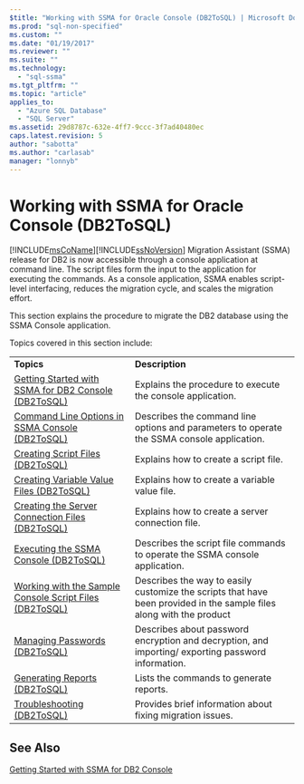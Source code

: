```yaml
---
$title: "Working with SSMA for Oracle Console (DB2ToSQL) | Microsoft Docs"
ms.prod: "sql-non-specified"
ms.custom: ""
ms.date: "01/19/2017"
ms.reviewer: ""
ms.suite: ""
ms.technology: 
  - "sql-ssma"
ms.tgt_pltfrm: ""
ms.topic: "article"
applies_to: 
  - "Azure SQL Database"
  - "SQL Server"
ms.assetid: 29d8787c-632e-4ff7-9ccc-3f7ad40480ec
caps.latest.revision: 5
author: "sabotta"
ms.author: "carlasab"
manager: "lonnyb"
---
```

# Working with SSMA for Oracle Console (DB2ToSQL)
[!INCLUDE[msCoName](../../includes/msconame_md.md)][!INCLUDE[ssNoVersion](../../includes/ssnoversion_md.md)] Migration Assistant (SSMA) release for DB2 is now accessible through a console application at command line. The script files form the input to the application for executing the commands. As a console application, SSMA enables script-level interfacing, reduces the migration cycle, and scales the migration effort.  
  
This section explains the procedure to migrate the DB2 database using the SSMA Console application.  
  
Topics covered in this section include:  
  
|||  
|-|-|  
|**Topics**|**Description**|  
|[Getting Started with SSMA  for DB2 Console &#40;DB2ToSQL&#41;](../../ssma/db2/getting-started-with-ssma-for-db2-console-db2tosql.md)|Explains the procedure to execute the console application.|  
|[Command Line Options in SSMA Console &#40;DB2ToSQL&#41;](../../ssma/db2/command-line-options-in-ssma-console-db2tosql.md)|Describes the command line options and parameters to operate the SSMA console application.|  
|[Creating Script Files &#40;DB2ToSQL&#41;](../../ssma/db2/creating-script-files-db2tosql.md)|Explains how to create a script file.|  
|[Creating Variable Value Files &#40;DB2ToSQL&#41;](../../ssma/db2/creating-variable-value-files-db2tosql.md)|Explains how to create a variable value file.|  
|[Creating the Server Connection Files &#40;DB2ToSQL&#41;](../../ssma/db2/creating-the-server-connection-files-db2tosql.md)|Explains how to create a server connection file.|  
|[Executing the SSMA Console &#40;DB2ToSQL&#41;](../../ssma/db2/executing-the-ssma-console-db2tosql.md)|Describes the script file commands to operate the SSMA console application.|  
|[Working with the Sample Console Script Files &#40;DB2ToSQL&#41;](../../ssma/db2/working-with-the-sample-console-script-files-db2tosql.md)|Describes the way to easily customize the scripts that have been provided in the sample files along with the product|  
|[Managing Passwords &#40;DB2ToSQL&#41;](../../ssma/db2/managing-passwords-db2tosql.md)|Describes about password encryption and decryption, and importing/ exporting password information.|  
|[Generating Reports &#40;DB2ToSQL&#41;](../../ssma/db2/generating-reports-db2tosql.md)|Lists the commands to generate reports.|  
|[Troubleshooting &#40;DB2ToSQL&#41;](../../ssma/db2/troubleshooting-db2tosql.md)|Provides brief information about fixing migration issues.|  
  
## See Also  
[Getting Started with SSMA for DB2 Console](http://msdn.microsoft.com/en-us/f245c017-023e-4880-8721-8908d339525e)  
  
